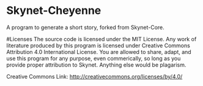 # Skynet-Cheyenne
A program to generate a short story, forked from Skynet-Core.

#Licenses
The source code is licensed under the MIT License. Any work of literature produced by this program is licensed under Creative Commons Attribution 4.0 International License. You are allowed to share, adapt, and use this program for any purpose, even commerically, so long as you provide proper attribution to Skynet. Anything else would be plagarism.

Creative Commons Link: http://creativecommons.org/licenses/by/4.0/
